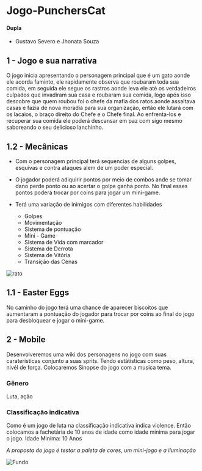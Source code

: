 # Jogo-PunchersCat
#### Dupla 
- Gustavo Severo e Jhonata Souza 

## 1 - Jogo e sua narrativa
O jogo inicia apresentando o personagem principal que é um gato aonde ele acorda faminto, ele rapidamente observa que roubaram toda sua comida, em seguida ele segue os rastros aonde leva ele até os verdadeiros culpados que invadiram sua casa e roubaram sua comida, logo após isso descobre que quem roubou foi o chefe da mafia dos ratos aonde assaltava casas e fazia de nova moradia para sua organização, então ele lutará com os lacaios, o braço direito do Chefe e o Chefe final. Ao enfrenta-los e recuperar sua comida ele poderá descansar em paz com sigo mesmo saboreando o seu delicioso lanchinho. 


## 1.2 - Mecânicas
- Com o personagem principal terá sequencias de alguns golpes, esquivas e contra ataques alem de um poder especial. 
- O jogador poderá adiquirir pontos por meio de combos ande se tomar dano perde ponto ou ao acertar o golpe ganha ponto. No final esses pontos poderá trocar por coins para jogar um mini-game.
- Terá uma variação de inimigos com diferentes habilidades
  
  * Golpes
  * Movimentação
  * Sistema de pontuação
  * Mini - Game
  * Sistema de Vida com marcador
  * Sistema de Derrota
  * Sistema de Vitória
  * Transição das Cenas


![rato](https://github.com/Jhonata-souza/PunchersCat/assets/126109657/15614ef5-cfcc-4263-9c3b-43b194a8f6f4)



## 1.1 - Easter Eggs
No caminho do jogo terá uma chance de aparecer biscoitos que aumentaram a pontuação do jogador para trocar por coins ao final do jogo para desbloquear e jogar o mini-game.

## 2 - Mobile
Desenvolveremos uma wiki dos personagens no jogo com suas carateristicas conjunto a suas sprits. Tendo estátisticas como peso, altura, nivél de força. Colocaremos Sinopse do jogo com a musica tema.


### Gênero
 Luta, ação

### Classificação indicativa
Como é um jogo de luta na classificação indicativa indica violence. Então colocamos a fachetária de 10 anos de idade como idade minima para jogar o jogo.
Idade Miníma: 10 Anos

*A proposta do jogo é testar a paleta
de cores, um mini-jogo e a iluminação*

<br1>

![Fundo](https://github.com/Jhonata-souza/PunchersCat/assets/101649107/d3c81ecf-8d83-4141-accb-5564eb94e71f)
